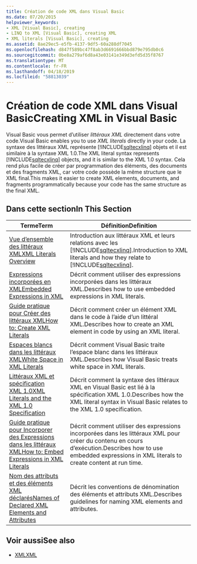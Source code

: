 ```yaml
---
title: Création de code XML dans Visual Basic
ms.date: 07/20/2015
helpviewer_keywords:
- XML [Visual Basic], creating
- LINQ to XML [Visual Basic], creating XML
- XML literals [Visual Basic], creating
ms.assetid: 8ae29ec5-e5fb-4137-9df5-60a288df7045
ms.openlocfilehash: d847f589bc47f8ab3d6691666bbd879e795db0c6
ms.sourcegitcommit: 0be8a279af6d8a43e03141e349d3efd5d35f8767
ms.translationtype: MT
ms.contentlocale: fr-FR
ms.lasthandoff: 04/18/2019
ms.locfileid: "58813039"
---
```

# <a name="creating-xml-in-visual-basic"></a><span data-ttu-id="b182e-102">Création de code XML dans Visual Basic</span><span class="sxs-lookup"><span data-stu-id="b182e-102">Creating XML in Visual Basic</span></span>
<span data-ttu-id="b182e-103">Visual Basic vous permet d’utiliser *littéraux XML* directement dans votre code.</span><span class="sxs-lookup"><span data-stu-id="b182e-103">Visual Basic enables you to use *XML literals* directly in your code.</span></span> <span data-ttu-id="b182e-104">La syntaxe des littéraux XML représente [!INCLUDE[sqltecxlinq](~/includes/sqltecxlinq-md.md)] objets et il est similaire à la syntaxe XML 1.0.</span><span class="sxs-lookup"><span data-stu-id="b182e-104">The XML literal syntax represents [!INCLUDE[sqltecxlinq](~/includes/sqltecxlinq-md.md)] objects, and it is similar to the XML 1.0 syntax.</span></span> <span data-ttu-id="b182e-105">Cela rend plus facile de créer par programmation des éléments, des documents et des fragments XML, car votre code possède la même structure que le XML final.</span><span class="sxs-lookup"><span data-stu-id="b182e-105">This makes it easier to create XML elements, documents, and fragments programmatically because your code has the same structure as the final XML.</span></span>  
  
## <a name="in-this-section"></a><span data-ttu-id="b182e-106">Dans cette section</span><span class="sxs-lookup"><span data-stu-id="b182e-106">In This Section</span></span>  
  
|<span data-ttu-id="b182e-107">Terme</span><span class="sxs-lookup"><span data-stu-id="b182e-107">Term</span></span>|<span data-ttu-id="b182e-108">Définition</span><span class="sxs-lookup"><span data-stu-id="b182e-108">Definition</span></span>|  
|---|---|  
|[<span data-ttu-id="b182e-109">Vue d’ensemble des littéraux XML</span><span class="sxs-lookup"><span data-stu-id="b182e-109">XML Literals Overview</span></span>](../../../../visual-basic/programming-guide/language-features/xml/xml-literals-overview.md)|<span data-ttu-id="b182e-110">Introduction aux littéraux XML et leurs relations avec les [!INCLUDE[sqltecxlinq](~/includes/sqltecxlinq-md.md)].</span><span class="sxs-lookup"><span data-stu-id="b182e-110">Introduction to XML literals and how they relate to [!INCLUDE[sqltecxlinq](~/includes/sqltecxlinq-md.md)].</span></span>|  
|[<span data-ttu-id="b182e-111">Expressions incorporées en XML</span><span class="sxs-lookup"><span data-stu-id="b182e-111">Embedded Expressions in XML</span></span>](../../../../visual-basic/programming-guide/language-features/xml/embedded-expressions-in-xml.md)|<span data-ttu-id="b182e-112">Décrit comment utiliser des expressions incorporées dans les littéraux XML.</span><span class="sxs-lookup"><span data-stu-id="b182e-112">Describes how to use embedded expressions in XML literals.</span></span>|  
|[<span data-ttu-id="b182e-113">Guide pratique pour Créer des littéraux XML</span><span class="sxs-lookup"><span data-stu-id="b182e-113">How to: Create XML Literals</span></span>](../../../../visual-basic/programming-guide/language-features/xml/how-to-create-xml-literals.md)|<span data-ttu-id="b182e-114">Décrit comment créer un élément XML dans le code à l’aide d’un littéral XML.</span><span class="sxs-lookup"><span data-stu-id="b182e-114">Describes how to create an XML element in code by using an XML literal.</span></span>|  
|[<span data-ttu-id="b182e-115">Espaces blancs dans les littéraux XML</span><span class="sxs-lookup"><span data-stu-id="b182e-115">White Space in XML Literals</span></span>](../../../../visual-basic/programming-guide/language-features/xml/white-space-in-xml-literals.md)|<span data-ttu-id="b182e-116">Décrit comment Visual Basic traite l’espace blanc dans les littéraux XML.</span><span class="sxs-lookup"><span data-stu-id="b182e-116">Describes how Visual Basic treats white space in XML literals.</span></span>|  
|[<span data-ttu-id="b182e-117">Littéraux XML et spécification XML 1.0</span><span class="sxs-lookup"><span data-stu-id="b182e-117">XML Literals and the XML 1.0 Specification</span></span>](../../../../visual-basic/programming-guide/language-features/xml/xml-literals-and-the-xml-1-0-specification.md)|<span data-ttu-id="b182e-118">Décrit comment la syntaxe des littéraux XML en Visual Basic est lié à la spécification XML 1.0.</span><span class="sxs-lookup"><span data-stu-id="b182e-118">Describes how the XML literal syntax in Visual Basic relates to the XML 1.0 specification.</span></span>|  
|[<span data-ttu-id="b182e-119">Guide pratique pour Incorporer des Expressions dans les littéraux XML</span><span class="sxs-lookup"><span data-stu-id="b182e-119">How to: Embed Expressions in XML Literals</span></span>](../../../../visual-basic/programming-guide/language-features/xml/how-to-embed-expressions-in-xml-literals.md)|<span data-ttu-id="b182e-120">Décrit comment utiliser des expressions incorporées dans les littéraux XML pour créer du contenu en cours d’exécution.</span><span class="sxs-lookup"><span data-stu-id="b182e-120">Describes how to use embedded expressions in XML literals to create content at run time.</span></span>|  
|[<span data-ttu-id="b182e-121">Nom des attributs et des éléments XML déclarés</span><span class="sxs-lookup"><span data-stu-id="b182e-121">Names of Declared XML Elements and Attributes</span></span>](../../../../visual-basic/programming-guide/language-features/xml/names-of-declared-xml-elements-and-attributes.md)|<span data-ttu-id="b182e-122">Décrit les conventions de dénomination des éléments et attributs XML.</span><span class="sxs-lookup"><span data-stu-id="b182e-122">Describes guidelines for naming XML elements and attributes.</span></span>|  
  
## <a name="see-also"></a><span data-ttu-id="b182e-123">Voir aussi</span><span class="sxs-lookup"><span data-stu-id="b182e-123">See also</span></span>

- [<span data-ttu-id="b182e-124">XML</span><span class="sxs-lookup"><span data-stu-id="b182e-124">XML</span></span>](../../../../visual-basic/programming-guide/language-features/xml/index.md)
